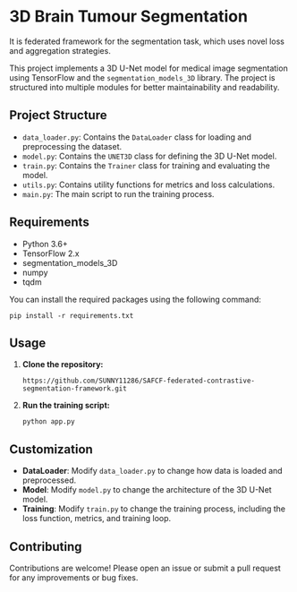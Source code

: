 # 3D Brain Tumour Segmentation

It is federated framework for the segmentation task, which uses novel loss and aggregation strategies.



This project implements a 3D U-Net model for medical image segmentation using TensorFlow and the `segmentation_models_3D` library. The project is structured into multiple modules for better maintainability and readability.

## Project Structure

- `data_loader.py`: Contains the `DataLoader` class for loading and preprocessing the dataset.
- `model.py`: Contains the `UNET3D` class for defining the 3D U-Net model.
- `train.py`: Contains the `Trainer` class for training and evaluating the model.
- `utils.py`: Contains utility functions for metrics and loss calculations.
- `main.py`: The main script to run the training process.

## Requirements

- Python 3.6+
- TensorFlow 2.x
- segmentation_models_3D
- numpy
- tqdm

You can install the required packages using the following command:

```pip
pip install -r requirements.txt
```



## Usage

1. **Clone the repository:**

   ```git
   https://github.com/SUNNY11286/SAFCF-federated-contrastive-segmentation-framework.git
   ```

3. **Run the training script:**
   ```
   python app.py
   ```
   

## Customization

- **DataLoader**: Modify `data_loader.py` to change how data is loaded and preprocessed.
- **Model**: Modify `model.py` to change the architecture of the 3D U-Net model.
- **Training**: Modify `train.py` to change the training process, including the loss function, metrics, and training loop.

## Contributing

Contributions are welcome! Please open an issue or submit a pull request for any improvements or bug fixes.



